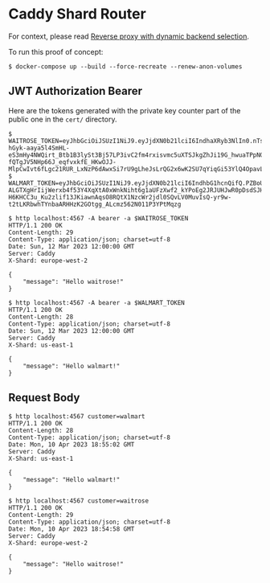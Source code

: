 # Caddy Shard Router

For context, please read [Reverse proxy with dynamic backend selection](https://www.artur-rodrigues.com/tech/2023/03/12/reverse-proxy-with-dynamic-backend-selection.html).

To run this proof of concept:

```
$ docker-compose up --build --force-recreate --renew-anon-volumes
```

## JWT Authorization Bearer

Here are the tokens generated with the private key counter part of the public one in the `cert/` directory.

```
$ WAITROSE_TOKEN=eyJhbGciOiJSUzI1NiJ9.eyJjdXN0b21lciI6IndhaXRyb3NlIn0.nTsHw9KBCgZS9NT4ZL6TtHSYN7mANz4zpvXaAi_LX6Jtv3BCJot8iptKK7rUp4zcknGahObutC7snqseI-hGyk-aaya5l4SmHL-eS3mHy4NWQirt_Btb1B3lySt3Bj57LP3ivC2fm4rxisvmc5uXTSJkgZhJi19G_hwuaTPpNORt7eJQwIN2PgGggQHAbJURNZztOw24AQD1udbSMJnbTgsG7eNn8yZHR4mMwnxNokk9e-fQTgJV5NHp66J_eqfvxkfE_HKwOJJ-MlpCwIvt6fLgc21RUR_LxNzP6dAwxSi7rU9gLheJsLrQG2x6wK2SU7qYiqGi53YlQ4OpavLCIA
$ WALMART_TOKEN=eyJhbGciOiJSUzI1NiJ9.eyJjdXN0b21lciI6IndhbG1hcnQifQ.PZBoUWYkdcjnGO7mccnUYXuHTdrYGLSDR0GkbcwjtoNFG8OU4a-ALGTXgHrIijWerxb4f53Y4XqXtA0xWnkNiht6g1aUFzXwf2_kYPoEg2JRJUHJwR0pDsdSJHWi2pN9gnxTQETUNVOdokptTkCHOcHgJdA4g3Ywy83Sud9x5Apwbe0UZrU7yir7cIEu_HXHoeok2sxMSf1al0Kl6GwlamVB09edgkRFbx9953u-H6KHCC3u_Ku2zlif13JKiawnAqsO8RQtX1NzcWr2jdl0SQvLV0MuvIsQ-yr9w-t2tLKRbwhTYnbaARHHzK2GOtgg_ALcmz562N011P3YPtMqzg
```

```text
$ http localhost:4567 -A bearer -a $WAITROSE_TOKEN
HTTP/1.1 200 OK
Content-Length: 29
Content-Type: application/json; charset=utf-8
Date: Sun, 12 Mar 2023 12:00:00 GMT
Server: Caddy
X-Shard: europe-west-2

{
    "message": "Hello waitrose!"
}
```

```text
$ http localhost:4567 -A bearer -a $WALMART_TOKEN
HTTP/1.1 200 OK
Content-Length: 28
Content-Type: application/json; charset=utf-8
Date: Sun, 12 Mar 2023 12:00:00 GMT
Server: Caddy
X-Shard: us-east-1

{
    "message": "Hello walmart!"
}
```

## Request Body

```
$ http localhost:4567 customer=walmart
HTTP/1.1 200 OK
Content-Length: 28
Content-Type: application/json; charset=utf-8
Date: Mon, 10 Apr 2023 18:55:02 GMT
Server: Caddy
X-Shard: us-east-1

{
    "message": "Hello walmart!"
}
```

```
$ http localhost:4567 customer=waitrose
HTTP/1.1 200 OK
Content-Length: 29
Content-Type: application/json; charset=utf-8
Date: Mon, 10 Apr 2023 18:54:58 GMT
Server: Caddy
X-Shard: europe-west-2

{
    "message": "Hello waitrose!"
}
```